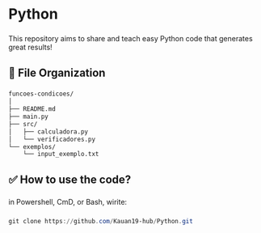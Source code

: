 # Python

###

This repository aims to share and teach easy Python code that generates great results! 

###

**<h2>📂 File Organization</h2>**

###
```xml
funcoes-condicoes/
│
├── README.md
├── main.py
├── src/
│   ├── calculadora.py
│   └── verificadores.py
└── exemplos/
    └── input_exemplo.txt
```

###

**<h2>✅ How to use the code?</h2>**

###

in Powershell, CmD, or Bash, wirite:

###

```powershell 
git clone https://github.com/Kauan19-hub/Python.git
```

###
